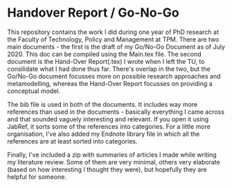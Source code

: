 # Handover Report / Go-No-Go

This repository contains the work I did during one year of PhD research at the Faculty of Technology, Policy and Management at TPM. There are two main documents - the first is the draft of my Go/No-Go Document as of July 2020. This doc can be compiled using the Main.tex file.
The second document is the Hand-Over Report(.tex) I wrote when I left the TU, to consilidate what I had done thus far. There's overlap in the two, but the Go/No-Go document focusses more on possible research approaches and metamodelling, whereas the Hand-Over Report focusses on providing a conceptual model.


The bib file is used in both of the documents. It includes way more references than used in the documents - basically everything I came across and that sounded vaguely interesting and relevant. If you open it using JabRef, it sorts some of the references into categories. For a little more organisation, I've also added my Endnote library file in which all the references are at least sorted into categories.

Finally, I've included a zip with summaries of articles I made while writing my literature review. Some of them are very minimal, others very elaborate (based on how interesting I thought they were), but hopefully they are helpful for someone.
